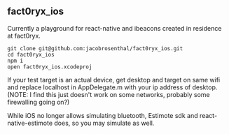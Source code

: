 fact0ryx_ios
------------
Currently a playground for react-native and ibeacons created in residence at fact0ryx. 

```
git clone git@github.com:jacobrosenthal/fact0ryx_ios.git
cd fact0ryx_ios
npm i
open fact0ryx_ios.xcodeproj
```

If your test target is an actual device, get desktop and target on same wifi and replace localhost in AppDelegate.m with your ip address of desktop. (NOTE: I find this just doesn't work on some networks, probably some firewalling going on?)

While iOS no longer allows simulating bluetooth, Estimote sdk and react-native-estimote does, so you may simulate as well.

